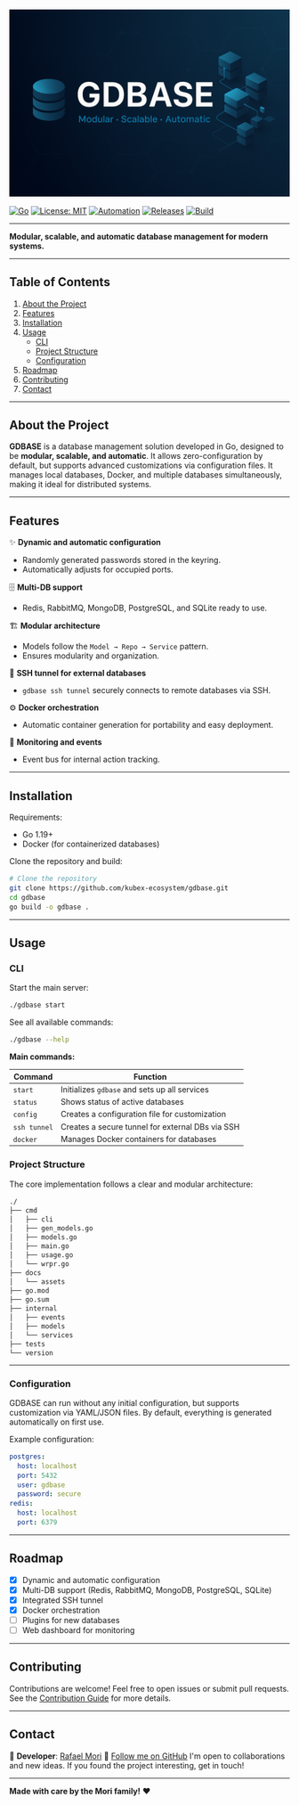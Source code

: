 #

![GDBASE Banner](docs/assets/top_banner.png)

[![Go](https://img.shields.io/badge/Go-1.19+-00ADD8?logo=go&logoColor=white)](https://go.dev/)
[![License: MIT](https://img.shields.io/badge/license-MIT-green.svg)](https://github.com/kubex-ecosystem/gdbase/blob/main/LICENSE)
[![Automation](https://img.shields.io/badge/automation-zero%20config-blue)](#features)
[![Releases](https://img.shields.io/github/v/release/kubex-ecosystem/goforge?include_prereleases)](https://github.com/kubex-ecosystem/goforge/releases)
[![Build](https://github.com/kubex-ecosystem/gdbase/actions/workflows/kubex_go_release.yml/badge.svg)](https://github.com/kubex-ecosystem/gdbase/actions/workflows/kubex_go_release.yml)

---

**Modular, scalable, and automatic database management for modern systems.**

---

## **Table of Contents**

1. [About the Project](#about-the-project)
2. [Features](#features)
3. [Installation](#installation)
4. [Usage](#usage)
    - [CLI](#cli)
    - [Project Structure](#project-structure)
    - [Configuration](#configuration)
5. [Roadmap](#roadmap)
6. [Contributing](#contributing)
7. [Contact](#contact)

---

## **About the Project**

**GDBASE** is a database management solution developed in Go, designed to be **modular, scalable, and automatic**. It allows zero-configuration by default, but supports advanced customizations via configuration files. It manages local databases, Docker, and multiple databases simultaneously, making it ideal for distributed systems.

---

## **Features**

✨ **Dynamic and automatic configuration**

- Randomly generated passwords stored in the keyring.
- Automatically adjusts for occupied ports.

🗄️ **Multi-DB support**

- Redis, RabbitMQ, MongoDB, PostgreSQL, and SQLite ready to use.

🏗️ **Modular architecture**

- Models follow the `Model → Repo → Service` pattern.
- Ensures modularity and organization.

🔐 **SSH tunnel for external databases**

- `gdbase ssh tunnel` securely connects to remote databases via SSH.

⚙️ **Docker orchestration**

- Automatic container generation for portability and easy deployment.

📡 **Monitoring and events**

- Event bus for internal action tracking.

---

## **Installation**

Requirements:

- Go 1.19+
- Docker (for containerized databases)

Clone the repository and build:

```sh
# Clone the repository
git clone https://github.com/kubex-ecosystem/gdbase.git
cd gdbase
go build -o gdbase .
```

---

## **Usage**

### CLI

Start the main server:

```sh
./gdbase start
```

See all available commands:

```sh
./gdbase --help
```

**Main commands:**

| Command      | Function                                             |
|--------------|-----------------------------------------------------|
| `start`      | Initializes `gdbase` and sets up all services       |
| `status`     | Shows status of active databases                    |
| `config`     | Creates a configuration file for customization      |
| `ssh tunnel` | Creates a secure tunnel for external DBs via SSH    |
| `docker`     | Manages Docker containers for databases             |

### Project Structure

The core implementation follows a clear and modular architecture:

```plaintext
./
├── cmd
│   ├── cli
│   ├── gen_models.go
│   ├── models.go
│   ├── main.go
│   ├── usage.go
│   └── wrpr.go
├── docs
│   └── assets
├── go.mod
├── go.sum
├── internal
│   ├── events
│   ├── models
│   └── services
├── tests
└── version
```

---

### Configuration

GDBASE can run without any initial configuration, but supports customization via YAML/JSON files. By default, everything is generated automatically on first use.

Example configuration:

```yaml
postgres:
  host: localhost
  port: 5432
  user: gdbase
  password: secure
redis:
  host: localhost
  port: 6379
```

---

## **Roadmap**

- [x] Dynamic and automatic configuration
- [x] Multi-DB support (Redis, RabbitMQ, MongoDB, PostgreSQL, SQLite)
- [x] Integrated SSH tunnel
- [x] Docker orchestration
- [ ] Plugins for new databases
- [ ] Web dashboard for monitoring

---

## **Contributing**

Contributions are welcome! Feel free to open issues or submit pull requests. See the [Contribution Guide](docs/CONTRIBUTING.md) for more details.

---

## **Contact**

💌 **Developer**:
[Rafael Mori](mailto:faelmori@gmail.com)
💼 [Follow me on GitHub](https://github.com/kubex-ecosystem)
I'm open to collaborations and new ideas. If you found the project interesting, get in touch!

---

**Made with care by the Mori family!** ❤️

